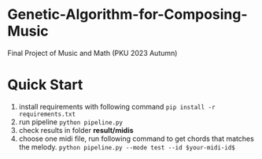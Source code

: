 # Genetic-Algorithm-for-Composing-Music
Final Project of Music and Math (PKU 2023 Autumn)

# Quick Start
1. install requirements with following command ```pip install -r requirements.txt```
2. run pipeline ```python pipeline.py```
3. check results in folder **result/midis**
4. choose one midi file, run following command to get chords that matches the melody. 
   ```python pipeline.py --mode test --id $your-midi-id$``` 
